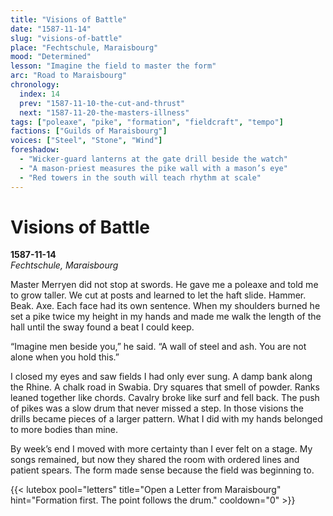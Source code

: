 ```yaml
---
title: "Visions of Battle"
date: "1587-11-14"
slug: "visions-of-battle"
place: "Fechtschule, Maraisbourg"
mood: "Determined"
lesson: "Imagine the field to master the form"
arc: "Road to Maraisbourg"
chronology:
  index: 14
  prev: "1587-11-10-the-cut-and-thrust"
  next: "1587-11-20-the-masters-illness"
tags: ["poleaxe", "pike", "formation", "fieldcraft", "tempo"]
factions: ["Guilds of Maraisbourg"]
voices: ["Steel", "Stone", "Wind"]
foreshadow:
  - "Wicker-guard lanterns at the gate drill beside the watch"
  - "A mason-priest measures the pike wall with a mason’s eye"
  - "Red towers in the south will teach rhythm at scale"
---
```


# Visions of Battle  
**1587-11-14**  
*Fechtschule, Maraisbourg*

Master Merryen did not stop at swords. He gave me a poleaxe and told me to grow taller. We cut at posts and learned to let the haft slide. Hammer. Beak. Axe. Each face had its own sentence. When my shoulders burned he set a pike twice my height in my hands and made me walk the length of the hall until the sway found a beat I could keep.

“Imagine men beside you,” he said. “A wall of steel and ash. You are not alone when you hold this.”

I closed my eyes and saw fields I had only ever sung. A damp bank along the Rhine. A chalk road in Swabia. Dry squares that smell of powder. Ranks leaned together like chords. Cavalry broke like surf and fell back. The push of pikes was a slow drum that never missed a step. In those visions the drills became pieces of a larger pattern. What I did with my hands belonged to more bodies than mine.

By week’s end I moved with more certainty than I ever felt on a stage. My songs remained, but now they shared the room with ordered lines and patient spears. The form made sense because the field was beginning to.

{{< lutebox pool="letters" title="Open a Letter from Maraisbourg" hint="Formation first. The point follows the drum." cooldown="0" >}}
